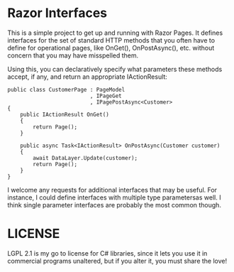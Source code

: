 # Razor Interfaces

This is a simple project to get up and running with Razor Pages. It defines
interfaces for the set of standard HTTP methods that you often have to
define for operational pages, like OnGet(), OnPostAsync(), etc. without
concern that you may have misspelled them.

Using this, you can declaratively specify what parameters these methods
accept, if any, and return an appropriate IActionResult:

    public class CustomerPage : PageModel
	                          , IPageGet
	                          , IPagePostAsync<Customer>
	{
		public IActionResult OnGet()
		{
			return Page();
		}

		public async Task<IActionResult> OnPostAsync(Customer customer)
		{
			await DataLayer.Update(customer);
			return Page();
		}
	}

I welcome any requests for additional interfaces that may be useful. For
instance, I could define interfaces with multiple type parametersas well. I
think single parameter interfaces are probably the most common though.

# LICENSE

LGPL 2.1 is my go to license for C# libraries, since it lets you use it
in commercial programs unaltered, but if you alter it, you must share 
the love!
